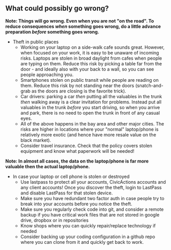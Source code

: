 ## What could possibly go wrong? 

**Note: Things will go wrong. Even when you are not "on the road". To reduce consequences *when* something goes wrong, do a little advance preparation *before* something goes wrong.** 

* Theft in public places
  * Working on your laptop on a side-walk cafe sounds great. However, when focused on your work, it is easy to be unaware of incoming risks. Laptops are stolen in broad daylight from cafes when people are typing on them. Reduce this risk by picking a table far from the door - and ideally also with your back to a wall, so you can see people approaching you.
  * Smartphones stolen on public transit while people are reading on them. Reduce this risk by not standing near the doors (snatch-and-grab as the doors are closing is the favorite trick).
  * Car drivers: parking a car *then* putting all the valuables in the trunk *then* walking away is a clear invitation for problems. Instead put all valuables in the trunk *before* you start driving, so when you arrive and park, there is no need to open the trunk in front of any casual eyes.
  * All of the above happens in the bay area and other major cities. The risks are higher in locations where your "normal" laptop/phone is relatively more exotic (and hence have more resale value on the black market).
  * Consider travel insurance. Check that the policy covers stolen equipment and know what paperwork will be needed!
  
**Note: In almost all cases, the data on the laptop/phone is far more valuable then the actual laptop/phone.**

* In case your laptop or cell phone is stolen or destroyed
  * Use lastpass to protect all your accounts, CivicActions accounts and any client accounts! Once you discover the theft, login to LastPass and disable LastPass for that stolen device.
  * Make sure you have redundant two factor auth in case people try to break into your accounts before you notice the theft.
  * Make sure you regularly check code into git, and consider a remote backup if you have critical work files that are not stored in google drive, dropbox or in repositories
  * Know shops where you can quickly repair/replace technology if needed
  * Consider backing up your coding configuration in a github repo where you can clone from it and quickly get back to work.
